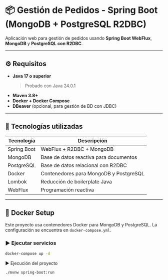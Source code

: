 # 📦 Gestión de Pedidos - Spring Boot (MongoDB + PostgreSQL R2DBC)

Aplicación web para gestión de pedidos usando **Spring Boot WebFlux**, **MongoDB** y **PostgreSQL con R2DBC**.

---

## ⚙️ Requisitos

- **Java 17 o superior**
  > Probado con Java 24.0.1
- **Maven 3.8+**
- **Docker + Docker Compose**
- **DBeaver** (opcional, para gestión de BD con JDBC)

---

## 🚀 Tecnologías utilizadas

| Tecnología      | Descripción                            |
|----------------|----------------------------------------|
| Spring Boot     | WebFlux + R2DBC + MongoDB             |
| MongoDB         | Base de datos reactiva para documentos |
| PostgreSQL      | Base de datos relacional con R2DBC     |
| Docker          | Contenedores para MongoDB y PostgreSQL |
| Lombok          | Reducción de boilerplate Java          |
| WebFlux         | Programación reactiva                  |

---

## 🐳 Docker Setup

Este proyecto usa contenedores Docker para MongoDB y PostgreSQL. La configuración se encuentra en `docker-compose.yml`.

### ▶️ Ejecutar servicios

```bash
docker-compose up -d

```

▶️ Ejecución del proyecto

```bash
./mvnw spring-boot:run

```
